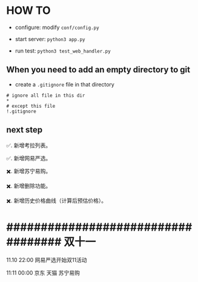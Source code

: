 
# HOW TO

- configure: modify `conf/config.py`

- start server: `python3 app.py`

- run test: `python3 test_web_handler.py`


## When you need to add an empty directory to git

+ create a `.gitignore` file in that directory

```code
# ignore all file in this dir
*
# except this file
!.gitignore

```


## next step


✅. 新增考拉列表。

✅. 新增网易严选。

✖️. 新增苏宁易购。

✖️. 新增删除功能。

✖️. 新增历史价格曲线（计算后预估价格）。




# ################################### 双十一 ###################################

11.10 22:00 网易严选开始双11活动

11:11 00:00 京东 天猫 苏宁易购








